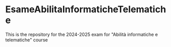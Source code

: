 # EsameAbilitaInformaticheTelematiche
This is the repository for the 2024-2025 exam for "Abilità informatiche e telematiche" course
